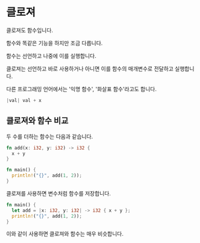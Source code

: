 # 클로져

클로져도 함수입니다.

함수와 똑같은 기능을 하지만 조금 다릅니다.

함수는 선언하고 나중에 이를 실행합니다.

클로져는 선언하고 바로 사용하거나 아니면 이를 함수의 매개변수로 전달하고 실행합니다.

다른 프로그래밍 언어에서는 '익명 함수', '화살표 함수'라고도 합니다.

```rust
|val| val + x
```

## 클로져와 함수 비교

두 수를 더하는 함수는 다음과 같습니다.

```rust
fn add(x: i32, y: i32) -> i32 {
  x + y
}

fn main() {
  println!("{}", add(1, 2));
}
```

클로져를 사용하면 변수처럼 함수를 저장합니다.

```rust
fn main() {
  let add = |x: i32, y: i32| -> i32 { x + y };
  println!("{}", add(1, 2));
}
```

이와 같이 사용하면 클로져와 함수는 매우 비슷합니다.
